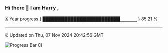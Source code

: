 ### Hi there 👋 I am Harry , 

⏳ Year progress { █████████████████████████▁▁▁▁▁ } 85.21 %

---

⏰ Updated on Thu, 07 Nov 2024 20:42:56 GMT

![Progress Bar CI](https://github.com/duykhang68/duykhang68/workflows/Progress%20Bar%20CI/badge.svg)
